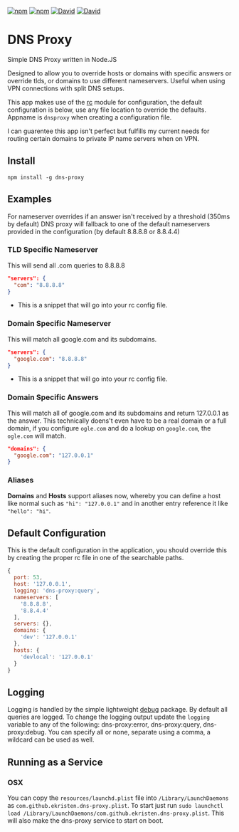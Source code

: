 [![npm](https://img.shields.io/npm/dt/dns-proxy.svg)](https://github.com/ekristen/dns-proxy) [![npm](https://img.shields.io/npm/l/dns-proxy.svg)](https://github.com/ekristen/dns-proxy) [![David](https://img.shields.io/david/ekristen/dns-proxy.svg)](https://github.com/ekristen/dns-proxy) [![David](https://img.shields.io/david/dev/ekristen/dns-proxy.svg)](https://github.com/ekristen/dns-proxy)

# DNS Proxy

Simple DNS Proxy written in Node.JS

Designed to allow you to override hosts or domains with specific answers or override tlds, or domains to use different nameservers. Useful when using VPN connections with split DNS setups.

This app makes use of the [rc](https://www.npmjs.com/package/rc) module for configuration, the default configuration is below, use any file location to override the defaults. Appname is `dnsproxy` when creating a configuration file.

I can guarentee this app isn't perfect but fulfills my current needs for routing certain domains to private IP name servers when on VPN.

## Install

`npm install -g dns-proxy`

## Examples

For nameserver overrides if an answer isn't received by a threshold (350ms by default) DNS proxy will fallback to one of the default nameservers provided in the configuration (by default 8.8.8.8 or 8.8.4.4)

### TLD Specific Nameserver

This will send all .com queries to 8.8.8.8
```json
"servers": {
  "com": "8.8.8.8"
}
```
* This is a snippet that will go into your rc config file.

### Domain Specific Nameserver

This will match all google.com and its subdomains. 
```json
"servers": {
  "google.com": "8.8.8.8"
}
```
* This is a snippet that will go into your rc config file.

### Domain Specific Answers
This will match all of google.com and its subdomains and return 127.0.0.1 as the answer. This technically doens't even have to be a real domain or a full domain, if you configure `ogle.com` and do a lookup on `google.com`, the `ogle.com` will match.
```json
"domains": {
  "google.com": "127.0.0.1"
}
```

### Aliases

**Domains** and **Hosts** support aliases now, whereby you can define a host like normal such as `"hi": "127.0.0.1"` and in another entry reference it like `"hello": "hi"`.

## Default Configuration
This is the default configuration in the application, you should override this by creating the proper rc file in one of the searchable paths.
```js
{
  port: 53,
  host: '127.0.0.1',
  logging: 'dns-proxy:query',
  nameservers: [
    '8.8.8.8',
    '8.8.4.4'
  ],
  servers: {},
  domains: {
    'dev': '127.0.0.1'
  },
  hosts: {
    'devlocal': '127.0.0.1'
  }
}
```

## Logging

Logging is handled by the simple lightweight [debug](https://www.npmjs.com/package/debug) package. By default all queries are logged. To change the logging output update the `logging` variable to any of the following: dns-proxy:error, dns-proxy:query, dns-proxy:debug. You can specify all or none, separate using a comma, a wildcard can be used as well.


## Running as a Service 

### OSX

You can copy the `resources/launchd.plist` file into `/Library/LaunchDaemons` as `com.github.ekristen.dns-proxy.plist`. To start just run `sudo launchctl load /Library/LaunchDaemons/com.github.ekristen.dns-proxy.plist`. This will also make the dns-proxy service to start on boot.
